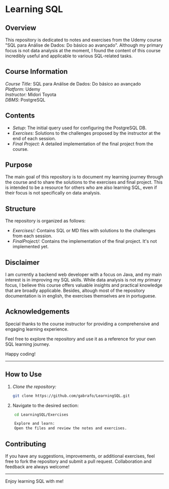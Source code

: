 # Learning SQL

## Overview
This repository is dedicated to notes and exercises from the Udemy course "SQL para Análise de Dados: Do básico ao avançado". Although my primary focus is not data analysis at the moment, I found the content of this course incredibly useful and applicable to various SQL-related tasks. 

## Course Information
*Course Title:* SQL para Análise de Dados: Do básico ao avançado  
*Platform:* Udemy  
*Instructor:* Midori Toyota  
*DBMS*: PostgreSQL

## Contents
- *Setup*: The initial query used for configuring the PostgreSQL DB.
- *Exercises:* Solutions to the challenges proposed by the instructor at the end of each session.
- *Final Project:* A detailed implementation of the final project from the course.

## Purpose
The main goal of this repository is to document my learning journey through the course and to share the solutions to the exercises and final project. This is intended to be a resource for others who are also learning SQL, even if their focus is not specifically on data analysis.

## Structure
The repository is organized as follows:
- *Exercises/:* Contains SQL or MD files with solutions to the challenges from each session.
- *FinalProject/:* Contains the implementation of the final project. It's not implemented yet.

## Disclaimer
I am currently a backend web developer with a focus on Java, and my main interest is in improving my SQL skills. While data analysis is not my primary focus, I believe this course offers valuable insights and practical knowledge that are broadly applicable. Besides, altough most of the repository documentation is in english, the exercises themselves are in portuguese.

## Acknowledgements
Special thanks to the course instructor for providing a comprehensive and engaging learning experience. 

Feel free to explore the repository and use it as a reference for your own SQL learning journey.

Happy coding!

---

## How to Use
1. *Clone the repository:*
   ```sh
   git clone https://github.com/gabrafo/LearningSQL.git
   ```
   
2. Navigate to the desired section:
```sh
    cd LearningSQL/Exercises

    Explore and learn:
    Open the files and review the notes and exercises.
```

## Contributing

If you have any suggestions, improvements, or additional exercises, feel free to fork the repository and submit a pull request. Collaboration and feedback are always welcome!

---

Enjoy learning SQL with me!
